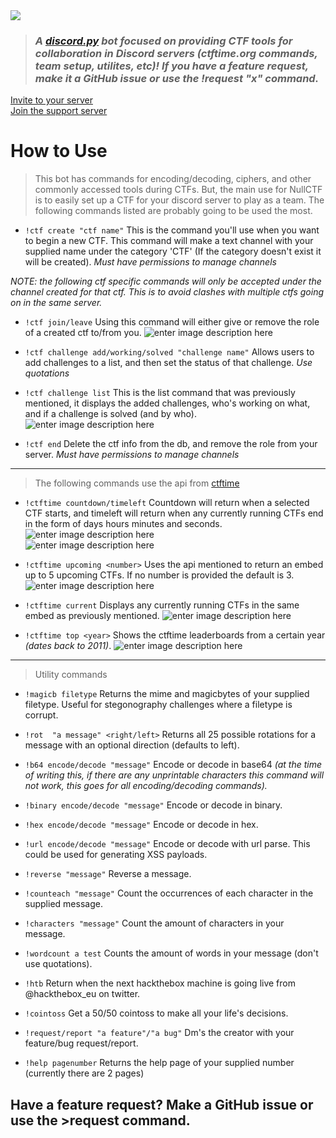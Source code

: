 <img src="https://i.imgur.com/mZ2bVY4.png"/>

>### *A [discord.py](http://discordpy.readthedocs.io/en/latest/) bot focused on providing CTF tools for collaboration in Discord servers (ctftime.org commands, team setup, utilites, etc)!  If you have a feature request, make it a GitHub issue or use the !request "x" command.*

[Invite to your server](https://discordapp.com/oauth2/authorize?client_id=455502163452362753&scope=bot&permissions=268545136)
\
[Join the support server](https://discord.gg/yf8E2s8)

#  How to Use
>This bot has commands for encoding/decoding, ciphers, and other commonly accessed tools during CTFs.  But, the main use for NullCTF is to easily set up a CTF for your discord server to play as a team.  The following commands listed are probably going to be used the most.

* `!ctf create "ctf name"`  This is the command you'll use when you want to begin a new CTF.  This command will make a text channel with your supplied name under the category 'CTF' (If the category doesn't exist it will be created).  *Must have permissions to manage channels*

*NOTE: the following ctf specific commands will only be accepted under the channel created for that ctf.  This is to avoid clashes with multiple ctfs going on in the same server.*

 * `!ctf join/leave` Using this command will either give or remove the role of a created ctf to/from you.
 ![enter image description here](https://i.imgur.com/4QPUgvM.png)
 
 * `!ctf challenge add/working/solved "challenge name"` Allows users to add challenges to a list, and then set the status of that challenge. *Use quotations*
 
 * `!ctf challenge list` This is the list command that was previously mentioned, it displays the added challenges, who's working on what, and if a challenge is solved (and by who).
 ![enter image description here](https://i.imgur.com/KH5dYZr.png)

 * `!ctf end` Delete the ctf info from the db, and remove the role from your server.  *Must have permissions to manage channels*

---
>The following commands use the api from [ctftime](https://ctftime.org/api)

 * `!ctftime countdown/timeleft` Countdown will return when a selected CTF starts, and timeleft will return when any currently running CTFs end in the form of days hours minutes and seconds.
 ![enter image description here](https://i.imgur.com/LFSTr33.png)  
 ![enter image description here](https://i.imgur.com/AkBfp6E.png)

* `!ctftime upcoming <number>` Uses the api mentioned to return an embed up to 5 upcoming CTFs.  If no number is provided the default is 3.
![enter image description here](https://i.imgur.com/UpouneO.png)

* `!ctftime current` Displays any currently running CTFs in the same embed as previously mentioned.
![enter image description here](https://i.imgur.com/RCh3xg6.png)

* `!ctftime top <year>`  Shows the ctftime leaderboards from a certain year *(dates back to 2011)*.
![enter image description here](https://i.imgur.com/2npW7gM.png)
---
>Utility commands
* `!magicb filetype` Returns the mime and magicbytes of your supplied filetype. Useful for stegonography challenges where a filetype is corrupt.

* `!rot  "a message" <right/left>` Returns all 25 possible rotations for a message with an optional direction (defaults to left).

* `!b64 encode/decode "message"`  Encode or decode in base64 *(at the time of writing this, if there are any unprintable characters this command will not work, this goes for all encoding/decoding commands).*

* `!binary encode/decode "message"` Encode or decode in binary.

* `!hex encode/decode "message"` Encode or decode in hex.

* `!url encode/decode "message"` Encode or decode with url parse.  This could be used for generating XSS payloads.

* `!reverse "message"` Reverse a message.

* `!counteach "message"` Count the occurrences of each character in the supplied message.

* `!characters "message"` Count the amount of characters in your message.

* `!wordcount a test` Counts the amount of words in  your message (don't use quotations).

* `!htb` Return when the next hackthebox machine is going live from @hackthebox_eu on twitter.

* `!cointoss` Get a 50/50 cointoss to make all your life's decisions.

* `!request/report "a feature"/"a bug"` Dm's the creator with your feature/bug  request/report.

* `!help pagenumber` Returns the help page of your supplied number (currently there are 2 pages)

## Have a feature request?  Make a GitHub issue or use the >request command.


